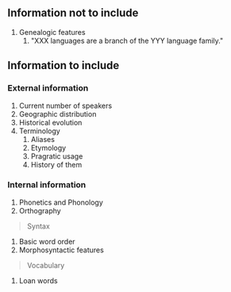 ## Information not to include
1. Genealogic features
    1. "XXX languages are a branch of the YYY language family."

## Information to include
### External information
1. Current number of speakers
1. Geographic distribution
1. Historical evolution
1. Terminology
    1. Aliases
    1. Etymology
    1. Pragratic usage
    1. History of them

### Internal information
1. Phonetics and Phonology
1. Orthography

> Syntax

1. Basic word order
1. Morphosyntactic features

> Vocabulary

1. Loan words